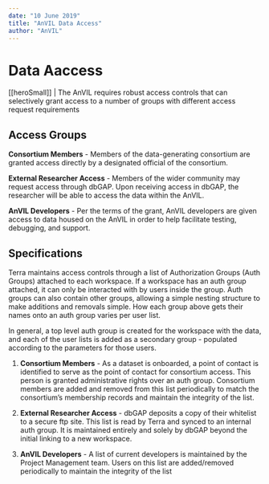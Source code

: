 ```yaml
---
date: "10 June 2019"
title: "AnVIL Data Access"
author: "AnVIL"
---
```



# Data Aaccess 


[[heroSmall]]
| The AnVIL requires robust access controls that can selectively grant access to a number of groups with different access request requirements 


## Access Groups
**Consortium Members** - Members of the data-generating consortium are granted access directly by a designated official of the consortium.

**External Researcher Access** - Members of the wider community may request access through dbGAP. Upon receiving access in dbGAP, the researcher will be able to access the data within the AnVIL. 

**AnVIL Developers** - Per the terms of the grant, AnVIL developers are given access to data housed on the AnVIL in order to help facilitate testing, debugging, and support. 

## Specifications
Terra maintains access controls through a list of Authorization Groups (Auth Groups) attached to each workspace. If a workspace has an auth group attached, it can only be interacted with by users inside the group. Auth groups can also contain other groups, allowing a simple nesting structure to make additions and removals simple. How each group above gets their names onto an auth group varies per user list. 

In general, a top level auth group is created for the workspace with the data, and each of the user lists is added as a secondary group - populated according to the parameters for those users.

1. **Consortium Members** - As a dataset is onboarded, a point of contact is identified to serve as the point of contact for consortium access. This person is granted administrative rights over an auth group. Consortium members are added and removed from this list periodically to match the consortium’s membership records and maintain the integrity of the list.

1. **External Researcher Access** - dbGAP deposits a copy of their whitelist to a secure ftp site. This list is read by Terra and synced to an internal auth group. It is maintained entirely and solely by dbGAP beyond the initial linking to a new workspace.

1. **AnVIL Developers** - A list of current developers is maintained by the Project Management team. Users on this list are added/removed periodically to maintain the integrity of the list




